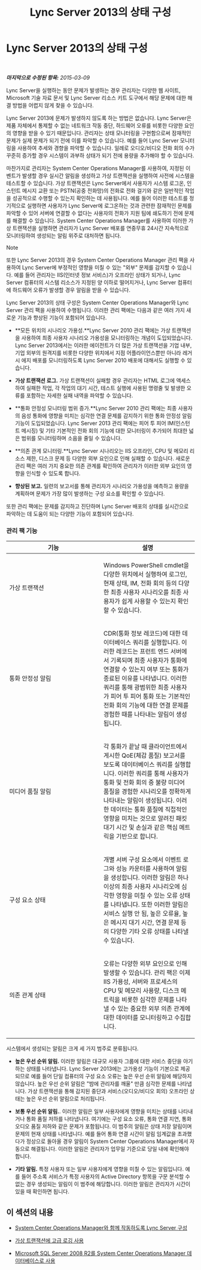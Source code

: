 ﻿---
title: Lync Server 2013의 상태 구성
TOCTitle: Lync Server 2013의 상태 구성
ms:assetid: c00a8c8e-c2d2-4557-8c42-211c7cc96550
ms:mtpsurl: https://technet.microsoft.com/ko-kr/library/JJ205234(v=OCS.15)
ms:contentKeyID: 49304916
ms.date: 08/24/2015
mtps_version: v=OCS.15
ms.translationtype: HT
---

# Lync Server 2013의 상태 구성

 

_**마지막으로 수정된 항목:** 2015-03-09_

Lync Server을 실행하는 동안 문제가 발생하는 경우 관리자는 다양한 웹 사이트, Microsoft 기술 자료 문서 및 Lync Server 리소스 키트 도구에서 해당 문제에 대한 해결 방법을 어렵지 않게 찾을 수 있습니다.

Lync Server 2013에 문제가 발생하지 않도록 하는 방법은 없습니다. Lync Server은 제품 자체에서 통제할 수 없는 네트워크 작동 중단, 하드웨어 오류를 비롯한 다양한 요인의 영향을 받을 수 있기 때문입니다. 관리자는 상태 모니터링을 구현함으로써 잠재적인 문제가 실제 문제가 되기 전에 이를 파악할 수 있습니다. 예를 들어 Lync Server 모니터링을 사용하여 추세와 경향을 파악할 수 있습니다. 일례로 오디오/비디오 전화 회의 수가 꾸준히 증가할 경우 시스템이 과부하 상태가 되기 전에 용량을 추가해야 할 수 있습니다.

마찬가지로 관리자는 System Center Operations Manager를 사용하여, 지정된 이벤트가 발생할 경우 실시간 알림을 생성하고 가상 트랜잭션을 실행하여 사전에 시스템을 테스트할 수 있습니다. 가상 트랜잭션은 Lync Server에서 사용자가 시스템 로그온, 인스턴트 메시지 교환 또는 PSTN(공중 전화망)의 전화로 전화 걸기와 같은 일반적인 작업을 성공적으로 수행할 수 있는지 확인하는 데 사용됩니다. 예를 들어 이러한 테스트를 정기적으로 실행하면 사용자가 Lync Server에 로그온하는 것과 관련한 잠재적인 문제를 파악할 수 있어 서버에 연결할 수 없다는 사용자의 전화가 지원 팀에 쇄도하기 전에 문제를 해결할 수 있습니다. System Center Operations Manager를 사용하여 이러한 가상 트랜잭션을 실행하면 관리자가 Lync Server 배포를 연중무휴 24시간 지속적으로 모니터링하여 생성되는 알림 위주로 대처하면 됩니다.


> [!NOTE]
> 또한 Lync Server 2013의 경우 System Center Operations Manager 관리 팩을 사용하여 Lync Server에 부정적인 영향을 미칠 수 있는 "외부" 문제를 감지할 수 있습니다. 예를 들어 관리자는 IIS(인터넷 정보 서비스)가 오프라인 상태가 되거나, Lync Server 컴퓨터의 시스템 리소스가 지정된 양 이하로 떨어지거나, Lync Server 컴퓨터에 하드웨어 오류가 발생할 경우 알림을 받을 수 있습니다.



Lync Server 2013의 상태 구성은 System Center Operations Manager와 Lync Server 관리 팩을 사용하여 수행됩니다. 이러한 관리 팩에는 다음과 같은 여러 가지 새로운 기능과 향상된 기능이 포함되어 있습니다.

  - **모든 위치의 시나리오 가용성.**Lync Server 2010 관리 팩에는 가상 트랜잭션을 사용하여 최종 사용자 시나리오 가용성을 모니터링하는 개념이 도입되었습니다. Lync Server 2013에서는 이러한 에이전트가 더 많은 가상 트랜잭션을 기업 내부, 기업 외부의 원격지를 비롯한 다양한 위치에서 지점 어플라이언스뿐만 아니라 레거시 에지 배포를 모니터링하도록 Lync Server 2010 배포에 대해서도 실행할 수 있습니다.

  - **가상 트랜잭션 로그.** 가상 트랜잭션이 실패할 경우 관리자는 HTML 로그에 액세스하여 실패한 작업, 각 작업의 대기 시간, 테스트 실행에 사용된 명령줄 및 발생한 오류를 포함하는 자세한 실패 내역을 파악할 수 있습니다.

  - **통화 안정성 모니터링 범위 증가.**Lync Server 2010 관리 팩에는 최종 사용자의 음성 통화에 영향을 미치는 심각한 연결 문제를 감지하기 위한 통화 안정성 알림 기능이 도입되었습니다. Lync Server 2013 관리 팩에는 피어 투 피어 IM(인스턴트 메시징) 및 기타 기본적인 전화 회의 기능에 대한 모니터링이 추가되어 최대한 넓은 범위를 모니터링하며 소음을 줄일 수 있습니다.

  - **의존 관계 모니터링.**Lync Server 시나리오는 IIS 오프라인, CPU 및 메모리 리소스 제한, 디스크 문제 등 다양한 외부 요인으로 인해 실패할 수 있습니다. 새로운 관리 팩은 여러 가지 중요한 의존 관계를 확인하여 관리자가 이러한 외부 요인의 영향을 인식할 수 있도록 합니다.

  - **향상된 보고.** 일련의 보고서를 통해 관리자가 시나리오 가용성을 예측하고 용량을 계획하며 문제가 가장 많이 발생하는 구성 요소를 확인할 수 있습니다.

또한 관리 팩에는 문제를 감지하고 진단하며 Lync Server 배포의 상태를 실시간으로 파악하는 데 도움이 되는 다양한 기능이 포함되어 있습니다.

### 관리 팩 기능

<table>
<colgroup>
<col style="width: 50%" />
<col style="width: 50%" />
</colgroup>
<thead>
<tr class="header">
<th>기능</th>
<th>설명</th>
</tr>
</thead>
<tbody>
<tr class="odd">
<td><p>가상 트랜잭션</p></td>
<td><p>Windows PowerShell cmdlet을 다양한 위치에서 실행하여 로그인, 현재 상태, IM, 전화 회의 등의 다양한 최종 사용자 시나리오를 최종 사용자가 쉽게 사용할 수 있는지 확인할 수 있습니다.</p></td>
</tr>
<tr class="even">
<td><p>통화 안정성 알림</p></td>
<td><p>CDR(통화 정보 레코드)에 대한 데이터베이스 쿼리를 실행합니다. 이러한 레코드는 프런트 엔드 서버에서 기록되며 최종 사용자가 통화에 연결할 수 있는지 여부 또는 통화가 종료된 이유를 나타냅니다. 이러한 쿼리를 통해 광범위한 최종 사용자가 피어 투 피어 통화 또는 기본적인 전화 회의 기능에 대한 연결 문제를 경험한 때를 나타내는 알림이 생성됩니다.</p></td>
</tr>
<tr class="odd">
<td><p>미디어 품질 알림</p></td>
<td><p>각 통화가 끝날 때 클라이언트에서 게시한 QoE(체감 품질) 보고서를 보도록 데이터베이스 쿼리를 실행합니다. 이러한 쿼리를 통해 사용자가 통화 및 전화 회의 중 불량 미디어 품질을 경험한 시나리오를 정확하게 나타내는 알림이 생성됩니다. 이러한 데이터는 통화 품질에 직접적인 영향을 미치는 것으로 알려진 패킷 대기 시간 및 손실과 같은 핵심 메트릭을 기반으로 합니다.</p></td>
</tr>
<tr class="even">
<td><p>구성 요소 상태</p></td>
<td><p>개별 서버 구성 요소에서 이벤트 로그와 성능 카운터를 사용하여 알림을 생성합니다. 이러한 알림은 하나 이상의 최종 사용자 시나리오에 심각한 영향을 미칠 수 있는 오류 상태를 나타냅니다. 또한 이러한 알림은 서비스 실행 안 됨, 높은 오류율, 높은 메시지 대기 시간, 연결 문제 등의 다양한 기타 오류 상태를 나타낼 수 있습니다.</p></td>
</tr>
<tr class="odd">
<td><p>의존 관계 상태</p></td>
<td><p>오류는 다양한 외부 요인으로 인해 발생할 수 있습니다. 관리 팩은 이제 IIS 가용성, 서버와 프로세스의 CPU 및 메모리 사용량, 디스크 메트릭을 비롯한 심각한 문제를 나타낼 수 있는 중요한 외부 의존 관계에 대한 데이터를 모니터링하고 수집합니다.</p></td>
</tr>
</tbody>
</table>


시스템에서 생성되는 알림은 크게 세 가지 범주로 분류됩니다.

  - **높은 우선 순위 알림.** 이러한 알림은 대규모 사용자 그룹에 대한 서비스 중단을 야기하는 상태를 나타냅니다. Lync Server 2013에는 고가용성 기능이 기본으로 제공되므로 예를 들어 단일 컴퓨터의 구성 요소 오류는 높은 우선 순위 알림에 해당하지 않습니다. 높은 우선 순위 알림은 "밤에 관리자를 깨울" 만큼 심각한 문제를 나타냅니다. 가상 트랜잭션을 통해 감지된 중단과 서비스(오디오/비디오 회의) 오프라인 상태는 높은 우선 순위 알림으로 처리됩니다.

  - **보통 우선 순위 알림.**. 이러한 알림은 일부 사용자에게 영향을 미치는 상태를 나타내거나 통화 품질 저하를 나타냅니다. 여기에는 구성 요소 오류, 통화 연결 지연, 통화 오디오 품질 저하와 같은 문제가 포함됩니다. 이 범주의 알림은 상태 저장 알림이며 문제의 현재 상태를 나타냅니다. 예를 들어 통화 연결 시간이 알림 임계값을 초과했다가 정상으로 돌아올 경우 알림이 System Center Operations Manager에서 자동으로 해결됩니다. 이러한 알림은 관리자가 업무일 기준으로 당일 내에 확인해야 합니다.

  - **기타 알림.** 특정 사용자 또는 일부 사용자에게 영향을 미칠 수 있는 알림입니다. 예를 들어 주소록 서비스가 특정 사용자의 Active Directory 항목을 구문 분석할 수 없는 경우 생성되는 알림이 이 범주에 해당합니다. 이러한 알림은 관리자가 시간이 있을 때 확인하면 됩니다.

## 이 섹션의 내용

  - [System Center Operations Manager와 함께 작동하도록 Lync Server 구성](lync-server-2013-configuring-lync-server-to-work-with-system-center-operations-manager.md)

  - [가상 트랜잭션에 고급 로깅 사용](lync-server-2013-using-rich-logging-for-synthetic-transactions.md)

  - [Microsoft SQL Server 2008 R2를 System Center Operations Manager 데이터베이스로 사용](lync-server-2013-using-microsoft-sql-server-2008-r2-as-your-system-center-operations-manager-database.md)

